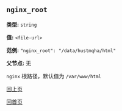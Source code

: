 `nginx_root`
----------

**类型:** `string`

**值:** `<file-url>`

**范例:** `"nginx_root": "/data/hustmqha/html"`

**父节点:** 无

`nginx` 根路径，默认值为 `/var/www/html`

[回上页](genconf.md)

[回首页](../../index.md)